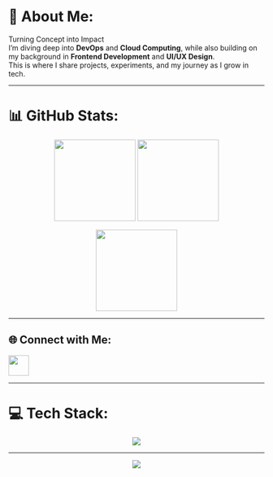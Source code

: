 # 💫 About Me:
Turning Concept into Impact  
I’m diving deep into **DevOps** and **Cloud Computing**, while also building on my background in **Frontend Development** and **UI/UX Design**.  
This is where I share projects, experiments, and my journey as I grow in tech.  

---

# 📊 GitHub Stats:
<p align="center">
  <img src="https://github-readme-stats.vercel.app/api?username=Ced4Codes&theme=tokyonight&hide_border=false&count_private=true&hide=commits" height="160px"/>
  <img src="https://nirzak-streak-stats.vercel.app/?user=Ced4Codes&theme=tokyonight&hide_border=false" height="160px"/>
</p>

<p align="center">
  <img src="https://github-readme-stats.vercel.app/api/top-langs/?username=Ced4Codes&theme=tokyonight&hide_border=false&layout=compact" height="160px"/>
</p>

---

## 🌐 Connect with Me:
<p align="left">
  <a href="https://linkedin.com/in/paclicedric" target="_blank">
    <img src="https://skillicons.dev/icons?i=linkedin" height="40"/>
  </a>
</p>

---

# 💻 Tech Stack:
<p align="center">
  <img src="https://skillicons.dev/icons?i=html,css,js,python,php,bash,powershell,aws,fastapi,express,wordpress,apache,mysql,mongodb,postgres,docker,arduino,figma,tailwind,postman,notion,powerbi" />
</p>

---

<p align="center">
  <img src="https://visitcount.itsvg.in/api?id=Ced4Codes&icon=0&color=6" />
</p>


